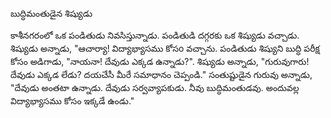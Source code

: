 బుద్ధిమంతుడైన శిష్యుడు 

కాశీనగరంలో ఒక పండితుడు నివసిస్తున్నాడు. పండితుడి దగ్గరకు ఒక శిష్యుడు వచ్చాడు. శిష్యుడు అన్నాడు,  "ఆచార్యా! విద్యాభ్యాసము కోసo వచ్చాను. 
పండితుడు శిష్యుని బుద్ధి పరీక్ష కోసం అడిగాడు, "నాయనా! దేవుడు ఎక్కడ ఉన్నాడు?". శిష్యుడు అన్నాడు, "గురువుగారు! దేవుడు ఎక్కడ లేడు? దయచేసీ మీరే సమాధానం చెప్పండి." సంతుష్టుడైన గురువు అన్నాడు, "దేవుడు అంతటా ఉన్నాడు. దేవుడు సర్వవ్యాపకుడు. నీవు బుద్ధిమంతుడవు. అందువల్ల విద్యాభ్యాసము కోసం ఇక్కడే ఉండు."  